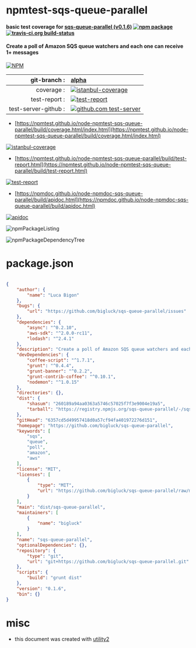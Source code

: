 # npmtest-sqs-queue-parallel

#### basic test coverage for  [sqs-queue-parallel (v0.1.6)](https://github.com/bigluck/sqs-queue-parallel)  [![npm package](https://img.shields.io/npm/v/npmtest-sqs-queue-parallel.svg?style=flat-square)](https://www.npmjs.org/package/npmtest-sqs-queue-parallel) [![travis-ci.org build-status](https://api.travis-ci.org/npmtest/node-npmtest-sqs-queue-parallel.svg)](https://travis-ci.org/npmtest/node-npmtest-sqs-queue-parallel)

#### Create a poll of Amazon SQS queue watchers and each one can receive 1+ messages

[![NPM](https://nodei.co/npm/sqs-queue-parallel.png?downloads=true&downloadRank=true&stars=true)](https://www.npmjs.com/package/sqs-queue-parallel)

| git-branch : | [alpha](https://github.com/npmtest/node-npmtest-sqs-queue-parallel/tree/alpha)|
|--:|:--|
| coverage : | [![istanbul-coverage](https://npmtest.github.io/node-npmtest-sqs-queue-parallel/build/coverage.badge.svg)](https://npmtest.github.io/node-npmtest-sqs-queue-parallel/build/coverage.html/index.html)|
| test-report : | [![test-report](https://npmtest.github.io/node-npmtest-sqs-queue-parallel/build/test-report.badge.svg)](https://npmtest.github.io/node-npmtest-sqs-queue-parallel/build/test-report.html)|
| test-server-github : | [![github.com test-server](https://npmtest.github.io/node-npmtest-sqs-queue-parallel/GitHub-Mark-32px.png)](https://npmtest.github.io/node-npmtest-sqs-queue-parallel/build/app/index.html) | | build-artifacts : | [![build-artifacts](https://npmtest.github.io/node-npmtest-sqs-queue-parallel/glyphicons_144_folder_open.png)](https://github.com/npmtest/node-npmtest-sqs-queue-parallel/tree/gh-pages/build)|

- [https://npmtest.github.io/node-npmtest-sqs-queue-parallel/build/coverage.html/index.html](https://npmtest.github.io/node-npmtest-sqs-queue-parallel/build/coverage.html/index.html)

[![istanbul-coverage](https://npmtest.github.io/node-npmtest-sqs-queue-parallel/build/screenCapture.buildCi.browser.%252Ftmp%252Fbuild%252Fcoverage.lib.html.png)](https://npmtest.github.io/node-npmtest-sqs-queue-parallel/build/coverage.html/index.html)

- [https://npmtest.github.io/node-npmtest-sqs-queue-parallel/build/test-report.html](https://npmtest.github.io/node-npmtest-sqs-queue-parallel/build/test-report.html)

[![test-report](https://npmtest.github.io/node-npmtest-sqs-queue-parallel/build/screenCapture.buildCi.browser.%252Ftmp%252Fbuild%252Ftest-report.html.png)](https://npmtest.github.io/node-npmtest-sqs-queue-parallel/build/test-report.html)

- [https://npmdoc.github.io/node-npmdoc-sqs-queue-parallel/build/apidoc.html](https://npmdoc.github.io/node-npmdoc-sqs-queue-parallel/build/apidoc.html)

[![apidoc](https://npmdoc.github.io/node-npmdoc-sqs-queue-parallel/build/screenCapture.buildCi.browser.%252Ftmp%252Fbuild%252Fapidoc.html.png)](https://npmdoc.github.io/node-npmdoc-sqs-queue-parallel/build/apidoc.html)

![npmPackageListing](https://npmtest.github.io/node-npmtest-sqs-queue-parallel/build/screenCapture.npmPackageListing.svg)

![npmPackageDependencyTree](https://npmtest.github.io/node-npmtest-sqs-queue-parallel/build/screenCapture.npmPackageDependencyTree.svg)



# package.json

```json

{
    "author": {
        "name": "Luca Bigon"
    },
    "bugs": {
        "url": "https://github.com/bigluck/sqs-queue-parallel/issues"
    },
    "dependencies": {
        "async": "^0.2.10",
        "aws-sdk": "^2.0.0-rc11",
        "lodash": "^2.4.1"
    },
    "description": "Create a poll of Amazon SQS queue watchers and each one can receive 1+ messages",
    "devDependencies": {
        "coffee-script": "^1.7.1",
        "grunt": "^0.4.4",
        "grunt-banner": "^0.2.2",
        "grunt-contrib-coffee": "^0.10.1",
        "nodemon": "^1.0.15"
    },
    "directories": {},
    "dist": {
        "shasum": "260189a94aa0363a5746c57025f7f3e9004e19a5",
        "tarball": "https://registry.npmjs.org/sqs-queue-parallel/-/sqs-queue-parallel-0.1.6.tgz"
    },
    "gitHead": "6357cd5d49957418d0a57cf94fa401972276d151",
    "homepage": "https://github.com/bigluck/sqs-queue-parallel",
    "keywords": [
        "sqs",
        "queue",
        "poll",
        "amazon",
        "aws"
    ],
    "license": "MIT",
    "licenses": [
        {
            "type": "MIT",
            "url": "https://github.com/bigluck/sqs-queue-parallel/raw/master/LICENSE"
        }
    ],
    "main": "dist/sqs-queue-parallel",
    "maintainers": [
        {
            "name": "bigluck"
        }
    ],
    "name": "sqs-queue-parallel",
    "optionalDependencies": {},
    "repository": {
        "type": "git",
        "url": "git+https://github.com/bigluck/sqs-queue-parallel.git"
    },
    "scripts": {
        "build": "grunt dist"
    },
    "version": "0.1.6",
    "bin": {}
}
```



# misc
- this document was created with [utility2](https://github.com/kaizhu256/node-utility2)
